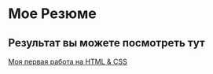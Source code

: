 # Мое Резюме

## Результат вы можете посмотреть тут

[Моя первая работа на HTML & CSS](https://dmitriykoka.github.io/resume/)
